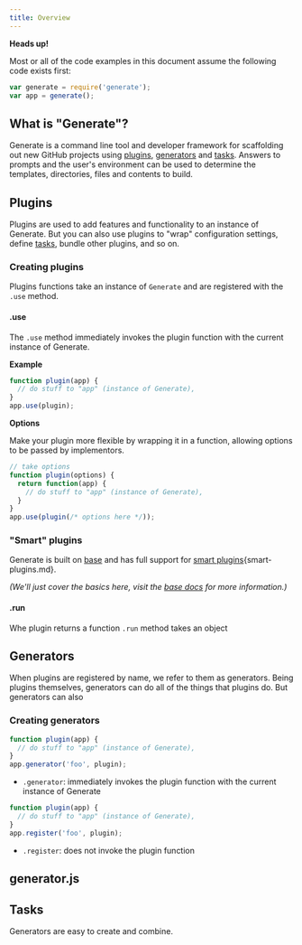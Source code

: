 ```yaml
---
title: Overview
---
```


**Heads up!**

Most or all of the code examples in this document assume the following code exists first:

```js
var generate = require('generate');
var app = generate();
```

## What is "Generate"?

Generate is a command line tool and developer framework for scaffolding out new GitHub projects using [plugins](#plugins), [generators](#generators) and [tasks](#tasks). Answers to prompts and the user's environment can be used to determine the templates, directories, files and contents to build. 

## Plugins

Plugins are used to add features and functionality to an instance of Generate. But you can also use plugins to "wrap" configuration settings, define [tasks](#tasks), bundle other plugins, and so on.

### Creating plugins

Plugins functions take an instance of `Generate` and are registered with the `.use` method. 

#### .use

The `.use` method immediately invokes the plugin function with the current instance of Generate. 

**Example**

```js
function plugin(app) {
  // do stuff to "app" (instance of Generate),
}
app.use(plugin);
```

**Options**

Make your plugin more flexible by wrapping it in a function, allowing options to be passed by implementors.

```js
// take options 
function plugin(options) {
  return function(app) {
    // do stuff to "app" (instance of Generate),
  }
}
app.use(plugin(/* options here */));
```

### "Smart" plugins

Generate is built on [base][] and has full support for [smart plugins][base-docs]{smart-plugins.md}. 

_(We'll just cover the basics here, visit the [base docs][base-docs] for more information.)_


#### .run

Whe plugin returns a function `.run` method takes an object


## Generators

When plugins are registered by name, we refer to them as generators. Being plugins themselves, generators can do all of the things that plugins do. But generators can also 

### Creating generators

```js
function plugin(app) {
  // do stuff to "app" (instance of Generate),
}
app.generator('foo', plugin);
```

- `.generator`: immediately invokes the plugin function with the current instance of Generate



```js
function plugin(app) {
  // do stuff to "app" (instance of Generate),
}
app.register('foo', plugin);
```

- `.register`: does not invoke the plugin function


## generator.js




## Tasks

Generators are easy to create and combine.



[base]: https://github.com/node-base/base/
[base-docs]: https://github.com/node-base/base/blob/master/docs/
